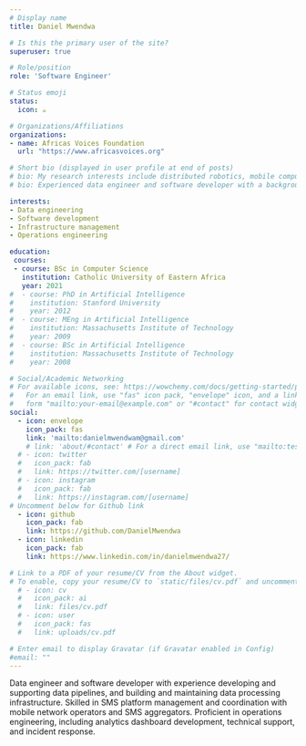 ```yaml
---
# Display name
title: Daniel Mwendwa

# Is this the primary user of the site?
superuser: true

# Role/position
role: 'Software Engineer'

# Status emoji
status:
  icon: ☕️

# Organizations/Affiliations
organizations:
- name: Africas Voices Foundation
  url: "https://www.africasvoices.org"

# Short bio (displayed in user profile at end of posts)
# bio: My research interests include distributed robotics, mobile computing and programmable matter.
# bio: Experienced data engineer and software developer with a background in data pipelines, SMS platform management, and operations engineering.

interests:
- Data engineering
- Software development
- Infrastructure management
- Operations engineering

education:
 courses:
 - course: BSc in Computer Science
   institution: Catholic University of Eastern Africa
   year: 2021
#  - course: PhD in Artificial Intelligence
#    institution: Stanford University
#    year: 2012
#  - course: MEng in Artificial Intelligence
#    institution: Massachusetts Institute of Technology
#    year: 2009
#  - course: BSc in Artificial Intelligence
#    institution: Massachusetts Institute of Technology
#    year: 2008

# Social/Academic Networking
# For available icons, see: https://wowchemy.com/docs/getting-started/page-builder/#icons
#   For an email link, use "fas" icon pack, "envelope" icon, and a link in the
#   form "mailto:your-email@example.com" or "#contact" for contact widget.
social:
  - icon: envelope
    icon_pack: fas
    link: 'mailto:danielmwendwam@gmail.com'
    # link: 'about/#contact' # For a direct email link, use "mailto:test@example.org".
  # - icon: twitter
  #   icon_pack: fab
  #   link: https://twitter.com/[username]
  # - icon: instagram
  #   icon_pack: fab
  #   link: https://instagram.com/[username]
# Uncomment below for Github link
  - icon: github
    icon_pack: fab
    link: https://github.com/DanielMwendwa
  - icon: linkedin
    icon_pack: fab
    link: https://www.linkedin.com/in/danielmwendwa27/

# Link to a PDF of your resume/CV from the About widget.
# To enable, copy your resume/CV to `static/files/cv.pdf` and uncomment the lines below.
  # - icon: cv
  #   icon_pack: ai
  #   link: files/cv.pdf
  # - icon: user
  #   icon_pack: fas
  #   link: uploads/cv.pdf

# Enter email to display Gravatar (if Gravatar enabled in Config)
#email: ""
---
```


Data engineer and software developer with experience developing and supporting data pipelines,
and building and maintaining data processing infrastructure. Skilled in SMS platform
management and coordination with mobile network operators and SMS aggregators. Proficient
in operations engineering, including analytics dashboard development, technical support, and
incident response.

<!-- {{< icon name="download" pack="fas" >}} {{< staticref "uploads/cv.pdf" "newtab" >}}Download{{< /staticref >}} my resumé as a PDF. -->
